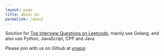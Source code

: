 ```yaml
---
layout: page
title: About Us
permalink: /about
---
```


Solution for [Top Interview Questions on Leetcode](https://leetcode.com/problemset/top-interview-questions), mainly use Golang, and also use Python, JavaScript, CPP and Java


Please join with us on Github at [vnspoj](https://github.com/vnspoj)

<!-- vnspoj.github.io_ads_post_upper_related -->
<div style="margin-top: 50px; margin-bottom: 30px">
<ins class="adsbygoogle"
	style="display:block"
	data-ad-client="ca-pub-2949659900148168"
	data-ad-slot="1965177778"
	data-ad-format="auto"
	data-full-width-responsive="true"></ins>
</div>
